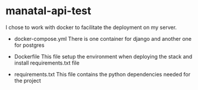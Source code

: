 # manatal-api-test

I chose to work with docker to facilitate the deployment on my server.

* docker-compose.yml 
  There is one container for django and another one for postgres

* Dockerfile
  This file setup the environment when deploying the stack and install requirements.txt file

* requirements.txt
  This file contains the python dependencies needed for the project


 



